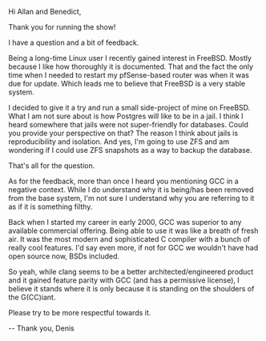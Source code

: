 Hi Allan and Benedict,

Thank you for running the show!

I have a question and a bit of feedback.

Being a long-time Linux user I recently gained interest in FreeBSD. Mostly because I like how thoroughly it is documented. That and the fact the only time when I needed to restart my pfSense-based router was when it was due for update. Which leads me to believe that FreeBSD is a very stable system.

I decided to give it a try and run a small side-project of mine on FreeBSD. What I am not sure about is how Postgres will like to be in a jail. I think I heard somewhere that jails were not super-friendly for databases. Could you provide your perspective on that? The reason I think about jails is reproducibility and isolation. And yes, I'm going to use ZFS and am wondering if I could use ZFS snapshots as a way to backup the database.

That's all for the question. 

As for the feedback, more than once I heard you mentioning GCC in a negative context. While I do understand why it is being/has been removed from the base system, I'm not sure I understand why you are referring to it as if it is something filthy. 

Back when I started my career in early 2000, GCC was superior to any available commercial offering. Being able to use it was like a breath of fresh air. It was the most modern and sophisticated C compiler with a bunch of really cool features. I'd say even more, if not for GCC we wouldn't have had open source now, BSDs included. 

So yeah, while clang seems to be a better architected/engineered product and it gained feature parity with GCC (and has a permissive license), I believe it stands where it is only because it is standing on the shoulders of the G(CC)iant.

Please try to be more respectful towards it.

-- 
Thank you,
Denis